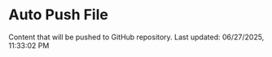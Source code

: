 # Auto Push File

Content that will be pushed to GitHub repository.
Last updated: 06/27/2025, 11:33:02 PM